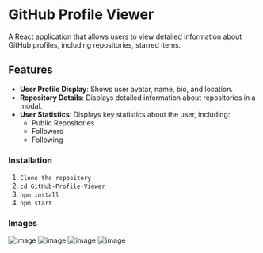 # GitHub Profile Viewer

A React application that allows users to view detailed information about GitHub profiles, including repositories, starred items.

## Features

- **User Profile Display**: Shows user avatar, name, bio, and location.
- **Repository Details**: Displays detailed information about repositories in a modal.
- **User Statistics**: Displays key statistics about the user, including:
  - Public Repositories
  - Followers
  - Following

### Installation

1. `Clone the repository`
2. `cd GitHub-Profile-Viewer`
3. `npm install`
4. `npm start`

### Images

![image](https://github.com/user-attachments/assets/fdebaf87-7e05-4965-85e9-7f911a37b687)
![image](https://github.com/user-attachments/assets/75b064ef-c80b-4772-bb4e-9502557317c9)
![image](https://github.com/user-attachments/assets/9dc47421-dda4-4e10-9ac1-f2596febf672)
![image](https://github.com/user-attachments/assets/ddc3206d-01b7-4182-bebb-be8fd5a8b7fe)
